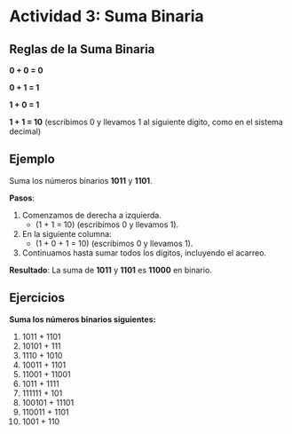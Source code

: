 # Actividad 3: Suma Binaria

## Reglas de la Suma Binaria

**0 + 0 = 0**

**0 + 1 = 1**

**1 + 0 = 1**

**1 + 1 = 10** (escribimos 0 y llevamos 1 al siguiente dígito, como en el sistema decimal)

## Ejemplo

Suma los números binarios **1011** y **1101**.

**Pasos**:

1. Comenzamos de derecha a izquierda.
   - \(1 + 1 = 10\) (escribimos 0 y llevamos 1).
2. En la siguiente columna:
   - \(1 + 0 + 1 = 10\) (escribimos 0 y llevamos 1).
3. Continuamos hasta sumar todos los dígitos, incluyendo el acarreo.

**Resultado**: La suma de **1011** y **1101** es **11000** en binario.

## Ejercicios

**Suma los números binarios siguientes:**

1. 1011 + 1101
2. 10101 + 111
3. 1110 + 1010
4. 10011 + 1101
5. 11001 + 11001
6. 1011 + 1111
7. 111111 + 101
8. 100101 + 11101
9. 110011 + 1101
10. 1001 + 110
